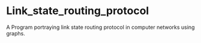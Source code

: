 # Link_state_routing_protocol
A Program portraying  link state routing protocol in computer networks using graphs.
